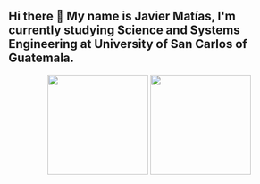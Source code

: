 ## Hi there 👋 My name is Javier Matías, I'm currently studying Science and Systems Engineering at University of San Carlos of Guatemala. 

<div align="center">
  <img height="180em" src="https://github-readme-stats-eight-theta.vercel.app/api?username=javiermatg&show_icons=true&theme=midnight-purple&include_all_commits=true&count_private=true"/>
  <img height="180em" src="https://github-readme-stats-eight-theta.vercel.app/api/top-langs/?username=javiermatg&layout=compact&langs_count=7&theme=midnight-purple"/>
</div>

<!--
**javiermatg/javiermatg** is a ✨ _special_ ✨ repository because its `README.md` (this file) appears on your GitHub profile.

Here are some ideas to get you started:

- 🔭 I’m currently working on ...
- 🌱 I’m currently learning ...
- 👯 I’m looking to collaborate on ...
- 🤔 I’m looking for help with ...
- 💬 Ask me about ...
- 📫 How to reach me: ...
- 😄 Pronouns: ...
- ⚡ Fun fact: ...
-->
